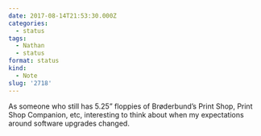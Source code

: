 ```yaml
---
date: 2017-08-14T21:53:30.000Z
categories:
  - status
tags:
  - Nathan
  - status
format: status
kind:
  - Note
slug: '2718'
---
```

As someone who still has 5.25” floppies of Brøderbund’s Print Shop, Print Shop Companion, etc, interesting to think about when my expectations around software upgrades changed.
